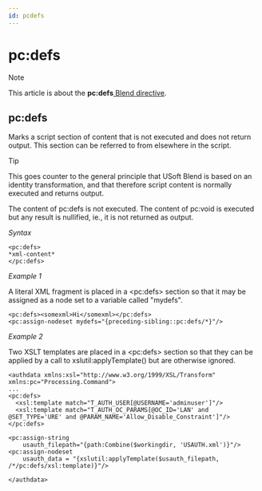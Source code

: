 ```yaml
---
id: pcdefs
---
```


# pc:defs



> [!NOTE]
> This article is about the **pc:defs**[ Blend directive](/docs/Repositories/Blend_directives).

## **pc:defs**

Marks a script section of content that is not executed and does not return output. This section can be referred to from elsewhere in the script.

> [!TIP]
> This goes counter to the general principle that USoft Blend is based on an identity transformation, and that therefore script content is normally executed and returns output.

The content of pc:defs is not executed. The content of pc:void is executed but any result is nullified, ie., it is not returned as output.

*Syntax*

```
<pc:defs>
*xml-content*
</pc:defs>
```

*Example 1*

A literal XML fragment is placed in a \<pc:defs> section so that it may be assigned as a node set to a variable called "mydefs".

```language-xml
<pc:defs><somexml>Hi</somexml></pc:defs>
<pc:assign-nodeset mydefs="{preceding-sibling::pc:defs/*}"/>
```

*Example 2*

Two XSLT templates are placed in a \<pc:defs> section so that they can be applied by a call to xslutil:applyTemplate() but are otherwise ignored.

```language-xml
<authdata xmlns:xsl="http://www.w3.org/1999/XSL/Transform" xmlns:pc="Processing.Command">
...
<pc:defs>
  <xsl:template match="T_AUTH_USER[@USERNAME='adminuser']"/>
  <xsl:template match="T_AUTH_OC_PARAMS[@OC_ID='LAN' and @SET_TYPE='URE' and @PARAM_NAME='Allow_Disable_Constraint']"/>
</pc:defs>

<pc:assign-string
    usauth_filepath="{path:Combine($workingdir, 'USAUTH.xml')}"/>
<pc:assign-nodeset
    usauth_data = "{xslutil:applyTemplate($usauth_filepath, /*/pc:defs/xsl:template)}"/>

</authdata>
```

 